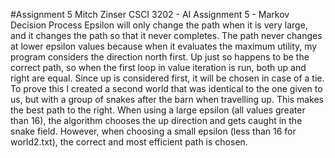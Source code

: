 #Assignment 5
Mitch Zinser
CSCI 3202 - AI
Assignment 5 - Markov Decision Process
Epsilon will only change the path when it is very large, and it changes 
the path so that it never completes. The path never changes at lower 
epsilon values because when it evaluates the maximum utility, my 
program considers the direction north first. Up just so happens to be 
the correct path, so when the first loop in value iteration is run, 
both up and right are equal. Since up is considered first, it will be 
chosen in case of a tie. To prove this I created a second world that 
was identical to the one given to us, but with a group of snakes after 
the barn when travelling up. This makes the best path to the right. 
When using a large epsilon (all values greater than 16), the algorithm 
chooses the up direction and gets caught in the snake field. However, 
when choosing a small epsilon (less than 16 for world2.txt), the 
correct and most efficient path is chosen.